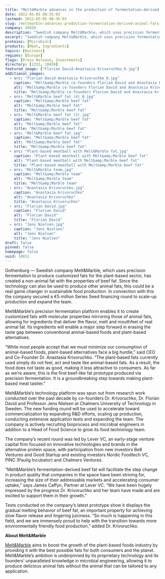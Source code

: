 ```yaml
---
title: "Melt&Marble advances in the production of fermentation-derived animal fats – and secures a €5M round"
date: 2022-05-05 08:35:03
lastmod: 2022-05-05 08:35:03
slug: /meltmarble-advances-production-fermentation-derived-animal-fats-and-secures-eu5m-round
company: 10458
description: "Swedish company Melt&Marble, which uses precision fermentation to produce customized fats for the plant-based sector, has created a non-animal fat with the properties of beef fat."
excerpt: "Swedish company Melt&Marble, which uses precision fermentation to produce customized fats for the plant-based sector, has created a non-animal fat with the properties of beef fat."
proteins: [Microbial]
products: [Meat, Ingredients]
topics: [Business]
regions: [Europe]
flags: [Press Release, Investments]
directory: [1332, 10458]
featured_image: ["Florian David-Anastasia Krivoruchko_0.jpg"]
additional_images:
  - src: "Florian David-Anastasia Krivoruchko_0.jpg"
    caption: "Melt&amp;Marble co-founders Florian David and Anastasia Krivoruchko"
    alt: "Melt&amp;Marble co-founders Florian David and Anastasia Krivoruchko"
    title: "Melt&amp;Marble co-founders Florian David and Anastasia Krivoruchko"
  - src: "Melt&Marble beef fat (4)_0.jpg"
    caption: "Melt&amp;Marble beef fat"
    alt: "Melt&amp;Marble beef fat"
    title: "Melt&amp;Marble beef fat"
  - src: "Melt&Marble beef fat (2).jpg"
    caption: "Melt&amp;Marble beef fat"
    alt: "Melt&amp;Marble beef fat"
    title: "Melt&amp;Marble beef fat"
  - src: "Melt&Marble beef fat.jpg"
    caption: "Melt&amp;Marble beef fat"
    alt: "Melt&amp;Marble beef fat"
    title: "Melt&amp;Marble beef fat"
  - src: "Plant-based meatball with Melt&Marble fat.jpg"
    caption: "Plant-based meatball with Melt&amp;Marble beef fat"
    alt: "Plant-based meatball with Melt&amp;Marble beef fat"
    title: "Plant-based meatball with Melt&amp;Marble beef fat"
  - src: "Melt&Marble team.jpg"
    caption: "Melt&amp;Marble team"
    alt: "Melt&amp;Marble team"
    title: "Melt&amp;Marble team"
  - src: "Anastasia Krivoruchko.jpg"
    caption: "Anastasia Krivoruchko"
    alt: "Anastasia Krivoruchko"
    title: "Anastasia Krivoruchko"
  - src: "Florian David.jpg"
    caption: "Florian David"
    alt: "Florian David"
    title: "Florian David"
  - src: "Jens Nielsen.jpg"
    caption: "Jens Nielsen"
    alt: "Jens Nielsen"
    title: "Jens Nielsen"
draft: false
pinned: false
homepage: false
uuid: 10812
---
```

<p>Gothenburg — Swedish company Melt&Marble, which uses precision fermentation to produce customized fats for the plant-based sector, has created a non-animal fat with the properties of beef fat. Since the technology can also be used to produce other animal fats, this could be a real game changer in sustainable food production. In connection with this the company secured a €5 million Series Seed financing round to scale-up production and expand the team.</p>
<p>Melt&Marble’s precision fermentation platform enables it to create customized fats with molecular properties mirroring those of animal fats, allowing for ingredients that deliver the flavor, melt and mouthfeel of real animal fat. Its ingredients will enable a major step forward in erasing the taste gap between conventional animal-based foods and plant-based alternatives.</p>
<p>“While most people accept that we must minimize our consumption of animal-based foods, plant-based alternatives face a big hurdle,” said CEO and Co-Founder Dr. Anastasia Krivoruchko. “The plant-based fats currently used simply do not feel, act and taste like animal-based fats. As a result, the food does not taste as good, making it less attractive to consumers. As far as we’re aware, this is the first beef-like fat prototype produced via precision fermentation. It is a groundbreaking step towards making plant-based meat tastier.”</p>
<p>Melt&Marble’s technology platform was spun out from research work conducted over the past decade by co-founders Dr. Krivoruchko, Dr. Florian David and Professor Jens Nielsen at Chalmers University of Technology in Sweden. The new funding round will be used to accelerate toward commercialization by expanding R&D efforts, scaling up production, conducting extensive application tests and expanding the team. The company is actively recruiting bioprocess and microbial engineers in addition to a Head of Food Science to grow its food technology team.</p>
<p>The company’s recent round was led by Lever VC, an early-stage venture capital firm focused on innovative technologies and brands in the alternative protein space, with participation from new investors Be8 Ventures and Good Startup and existing investors Nordic Foodtech VC, PINC (Paulig Incubator) and Chalmers Ventures.</p>
<p>“Melt&Marble’s fermentation-derived beef fat will facilitate the step change in product quality that companies in the space have been striving for, increasing the size of their addressable markets and accelerating consumer uptake,” says James Caffyn, Partner at Lever VC. “We have been hugely impressed by the progress Dr. Krivoruchko and her team have made and are excited to support them in their growth.”</p>
<p>Tests conducted on the company’s latest prototype show it displays the gradual melting behavior of beef fat, an important property for achieving slow flavor release and lingering juiciness. “So much is happening in this field, and we are immensely proud to help with the transition towards more environmentally friendly food production,” added Dr. Krivoruchko.</p>
<p><strong>About Melt&Marble</strong></p>
<p><a href="https://www.meltandmarble.com/">Melt&Marble</a> aims to boost the growth of the plant-based foods industry by providing it with the best possible fats for both consumers and the planet. Melt&Marble’s ambition is underpinned by its proprietary technology and its founders’ unparalleled knowledge in microbial engineering, allowing it to produce delicious animal fats without the animal that can be tailored to any application.</p>
